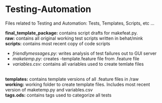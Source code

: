 # Testing-Automation
Files related to Testing and Automation: Tests, Templates, Scripts, etc ...

<b>final_template_package:</b> contains script drafts for makefeat.py. 
<br>
<b>raw:</b> contains all original working test scripts written in behat/mink
<br>
<b>scripts:</b> contains most recent copy of code scripts
<ul>
<li><i>friendlymessages.py:</i> writes analysis of test failures out to GUI server</li>
<li><i>maketemp.py:</i> creates -template.feature file from .feature file</li>
<li><i>variables.csv:</i> contains all variables used to create temlate files</li>
</ul>
<br>
<b>templates:</b> contains template versions of all .feature files in /raw
<br>
<b>working:</b> working folder to create template files. Includes most recent version of maketemp.py and variables.csv
<br>
<b>tags.ods:</b> contains tags used to categorize all tests
